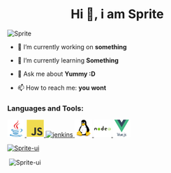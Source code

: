 <h1 align="center">Hi 👋, i am Sprite</h1>

<p align="left"> <img src="https://komarev.com/ghpvc/?username=Sprite-ui&label=Profile%20views&color=0e75b6&style=flat" alt="Sprite" /> </p>



- 🔭 I’m currently working on **something**

- 🌱 I’m currently learning **Something**

- 💬 Ask me about **Yummy :D**

- 📫 How to reach me: **you wont**



<h3 align="left">Languages and Tools:</h3>
<p align="left"> <a href="https://www.java.com" target="_blank" rel="noreferrer"> <img src="https://raw.githubusercontent.com/devicons/devicon/master/icons/java/java-original.svg" alt="java" width="40" height="40"/> </a> <a href="https://developer.mozilla.org/en-US/docs/Web/JavaScript" target="_blank" rel="noreferrer"> <img src="https://raw.githubusercontent.com/devicons/devicon/master/icons/javascript/javascript-original.svg" alt="javascript" width="40" height="40"/> </a> <a href="https://www.jenkins.io" target="_blank" rel="noreferrer"> <img src="https://www.vectorlogo.zone/logos/jenkins/jenkins-icon.svg" alt="jenkins" width="40" height="40"/> </a> <a href="https://www.linux.org/" target="_blank" rel="noreferrer"> <img src="https://raw.githubusercontent.com/devicons/devicon/master/icons/linux/linux-original.svg" alt="linux" width="40" height="40"/> </a> <a href="https://nodejs.org" target="_blank" rel="noreferrer"> <img src="https://raw.githubusercontent.com/devicons/devicon/master/icons/nodejs/nodejs-original-wordmark.svg" alt="nodejs" width="40" height="40"/> </a> <a href="https://vuejs.org/" target="_blank" rel="noreferrer"> <img src="https://raw.githubusercontent.com/devicons/devicon/master/icons/vuejs/vuejs-original-wordmark.svg" alt="vuejs" width="40" height="40"/> </a> </p>

<p align="left"> <a href="https://github.com/ryo-ma/github-profile-trophy"><img src="https://github-profile-trophy.vercel.app/?username=Sprite-ui&theme=onedark&no-bg=true" alt="Sprite-ui" /></a> </p>

<p>&nbsp;<img align="center" src="https://github-readme-stats.vercel.app/api?username=Sprite-ui&show_icons=true&locale=en&theme=onedark&no-bg=true" alt="Sprite-ui" /></p>
